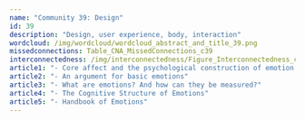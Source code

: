 ```yaml
---
name: "Community 39: Design"
id: 39
description: "Design, user experience, body, interaction"
wordcloud: /img/wordcloud/wordcloud_abstract_and_title_39.png
missedconnections: Table_CNA_MissedConnections_c39
interconnectedness: /img/interconnectedness/Figure_Interconnectedness_c39.png
article1: "- Core affect and the psychological construction of emotion."
article2: "- An argument for basic emotions"
article3: "- What are emotions? And how can they be measured?"
article4: "- The Cognitive Structure of Emotions"
article5: "- Handbook of Emotions"
---
```


